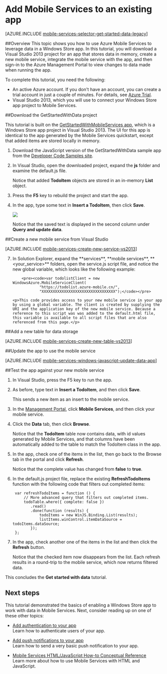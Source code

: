<properties
	pageTitle="Add Mobile Services to an existing app (Windows Store JavaScript) | Winodws Azure"
	description="Learn how to get started using Mobile Services to leverage data in your Windows Store JavaScript app."
	services="mobile-services"
	documentationCenter="windows"
	authors="ggailey777"
	manager="dwrede"
	editor=""/>

<tags 
	ms.service="mobile-services" 
	ms.date="06/16/2015" 
	wacn.date=""/>


# Add Mobile Services to an existing app

[AZURE.INCLUDE [mobile-services-selector-get-started-data-legacy](../includes/mobile-services-selector-get-started-data-legacy.md)]

##Overview
This topic shows you how to use Azure Mobile Services to leverage data in a Windows Store app. In this tutorial, you will download a Visual Studio 2013 project for an app that stores data in memory, create a new mobile service, integrate the mobile service with the app, and then sign-in to the Azure Management Portal to view changes to data made when running the app.

To complete this tutorial, you need the following:

* An active Azure account. If you don't have an account, you can create a trial account in just a couple of minutes. For details, see [Azure Trial](/pricing/1rmb-trial).
* Visual Studio 2013, which you will use to connect your Windows Store app project to Mobile Services.

##Download the GetStartedWithData project

This tutorial is built on the [GetStartedWithMobileServices app][Developer Code Samples site], which is a Windows Store app project in Visual Studio 2013. The UI for this app is identical to the app generated by the Mobile Services quickstart, except that added items are stored locally in memory.  

1. Download the JavaScript version of the GetStartedWithData sample app from the [Developer Code Samples site]. 

2. In Visual Studio, open the downloaded project, expand the **js** folder and examine the default.js file.

   	Notice that added **TodoItem** objects are stored in an in-memory **List** object.

3. Press the **F5** key to rebuild the project and start the app.

4. In the app, type some text in **Insert a TodoItem**, then click **Save**.

   	![][0]  

   	Notice that the saved text is displayed in the second column under **Query and update data**.

##<a name="create-service"></a>Create a new mobile service from Visual Studio

[AZURE.INCLUDE [mobile-services-create-new-service-vs2013](../includes/mobile-services-create-new-service-vs2013.md)]

<ol start="7">
<li><p>In Solution Explorer, expand the **services**, **mobile services**, **&lt;your_service&gt;** folders, open the service.js script file, and notice the new global variable, which looks like the following example:</p> 

		<pre><code>var todolistClient = new WindowsAzure.MobileServiceClient(
                "https://todolist.azure-mobile.cn/",
		        "XXXXXXXXXXXXXXXXXXXXXXXXXXXXXXXXX");</code></pre>

	<p>This code provides access to your new mobile service in your app by using a global variable. The client is created by supplying the URI and the application key of the new mobile service. Because a reference to this script was was added to the default.html file, this variable is available to all script files that are also referenced from this page.</p>
</li>
</ol>

##Add a new table for data storage

[AZURE.INCLUDE [mobile-services-create-new-table-vs2013](../includes/mobile-services-create-new-table-vs2013.md)]

##Update the app to use the mobile service

[AZURE.INCLUDE [mobile-services-windows-javascript-update-data-app](../includes/mobile-services-windows-javascript-update-data-app.md)]

##Test the app against your new mobile service

1. In Visual Studio, press the F5 key to run the app.

2. As before, type text in **Insert a TodoItem**, and then click **Save**.

   	This sends a new item as an insert to the mobile service.

3. In the [Management Portal], click **Mobile Services**, and then click your mobile service.

4. Click the **Data** tab, then click **Browse**.

   	Notice that the **TodoItem** table now contains data, with id values generated by Mobile Services, and that columns have been automatically added to the table to match the TodoItem class in the app.

5. In the app, check one of the items in the list, then go back to the Browse tab in the portal and click **Refresh**. 

  	Notice that the complete value has changed from **false** to **true**.

6. In the default.js project file, replace the existing **RefreshTodoItems** function with the following code that filters out completed items:

        var refreshTodoItems = function () {                     
            // More advanced query that filters out completed items. 
            todoTable.where({ complete: false })
               .read()
               .done(function (results) {
                   todoItems = new WinJS.Binding.List(results);
                   listItems.winControl.itemDataSource = todoItems.dataSource;
               });            
        };

7. In the app, check another one of the items in the list and then click the **Refresh** button.

   	Notice that the checked item now disappears from the list. Each refresh results in a round-trip to the mobile service, which now returns filtered data.

This concludes the **Get started with data** tutorial.

## <a name="next-steps"> </a>Next steps

This tutorial demonstrated the basics of enabling a Windows Store app to work with data in Mobile Services.  Next, consider reading up on one of these other topics:

* [Add authentication to your app](/documentation/articles/mobile-services-windows-store-javascript-get-started-users)
  <br/>Learn how to authenticate users of your app.

* [Add push notifications  to your app](/documentation/articles/mobile-services-javascript-backend-windows-store-javascript-get-started-push) 
  <br/>Learn how to send a very basic push notification to your app.

* [Mobile Services HTML/JavaScript How-to Conceptual Reference](/documentation/articles/mobile-services-html-how-to-use-client-library)
  <br/>Learn more about how to use Mobile Services with HTML and JavaScript.

<!-- Anchors. -->

[Get the Windows Store app]: #download-app
[Create the mobile service]: #create-service
[Add a data table for storage]: #add-table
[Update the app to use Mobile Services]: #update-app
[Test the app against Mobile Services]: #test-app
[Next Steps]:#next-steps

<!-- Images. -->
[0]: ./media/mobile-services-windows-store-javascript-get-started-data/mobile-quickstart-startup.png

[9]: ./media/mobile-services-windows-store-javascript-get-started-data-vs2013/mobile-todoitem-data-browse.png
[10]: ./media/mobile-services-windows-store-javascript-get-started-data-vs2013/mobile-data-sample-download-js-vs12.png


<!-- URLs. -->
[Azure Management Portal]: https://manage.windowsazure.cn/
[Management Portal]: https://manage.windowsazure.cn/
[Mobile Services SDK]: http://go.microsoft.com/fwlink/?LinkId=257545
[Developer Code Samples site]:  http://go.microsoft.com/fwlink/p/?LinkId=328660
[Mobile Services HTML/JavaScript How-to Conceptual Reference]: /documentation/articles/mobile-services-html-how-to-use-client-library
